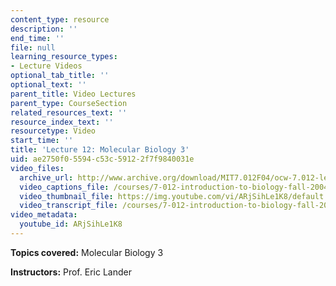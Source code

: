 ```yaml
---
content_type: resource
description: ''
end_time: ''
file: null
learning_resource_types:
- Lecture Videos
optional_tab_title: ''
optional_text: ''
parent_title: Video Lectures
parent_type: CourseSection
related_resources_text: ''
resource_index_text: ''
resourcetype: Video
start_time: ''
title: 'Lecture 12: Molecular Biology 3'
uid: ae2750f0-5594-c53c-5912-2f7f9840031e
video_files:
  archive_url: http://www.archive.org/download/MIT7.012F04/ocw-7.012-lec12-06oct2004-220k.mp4
  video_captions_file: /courses/7-012-introduction-to-biology-fall-2004/1cede3ae4e455264a35c86366095cdb3_ARjSihLe1K8.vtt
  video_thumbnail_file: https://img.youtube.com/vi/ARjSihLe1K8/default.jpg
  video_transcript_file: /courses/7-012-introduction-to-biology-fall-2004/4c6e249549606c6bae202f7cbc289582_ARjSihLe1K8.pdf
video_metadata:
  youtube_id: ARjSihLe1K8
---
```


**Topics covered:** Molecular Biology 3

**Instructors:** Prof. Eric Lander